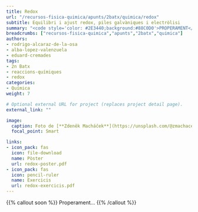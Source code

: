 ```yaml
---
title: Redox
url: "/recursos-fisica-quimica/apunts/2batx/quimica/redox"
subtitle: Equilibri i ajust redox, piles galvàniques i electròlisi
summary: "<code style='color: #2E3440;background:#88C0D0'>PROPERAMENT</code> <br> Equilibri redox. Ajust redox. Piles galvàniques. Electròlisi."
breadcrumbs: ["recursos-fisica-quimica","apunts","2batx","quimica"]
authors:
- rodrigo-alcaraz-de-la-osa
- alba-lopez-valenzuela
- eduard-cremades
tags:
- 2n Batx
- reaccions-químiques
- redox
categories:
- Química
weight: 7

# Optional external URL for project (replaces project detail page).
external_link: ""

image:
  caption: Foto de [**Zdeněk Macháček**](https://unsplash.com/@zmachacek) en [Unsplash](https://unsplash.com)
  focal_point: Smart

links:
- icon_pack: fas
  icon: file-download
  name: Pòster
  url: redox-poster.pdf
- icon_pack: fas
  icon: pencil-ruler
  name: Exercicis
  url: redox-exercicis.pdf
---
```


{{% callout soon %}}
Properament...
{{% /callout %}}